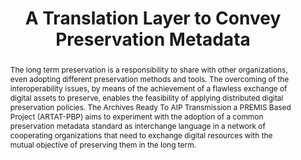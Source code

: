 ---
abstract: 'The long term preservation is a responsibility to share with other organizations,
  even adopting different preservation methods and tools. The overcoming of the interoperability
  issues, by means of the achievement of a flawless exchange of digital assets to
  preserve, enables the feasibility of applying distributed digital preservation policies.
  The Archives Ready To AIP Transmission a PREMIS Based Project (ARTAT-PBP) aims to
  experiment with the adoption of a common preservation metadata standard as interchange
  language in a network of cooperating organizations that need to exchange digital
  resources with the mutual objective of preserving them in the long term. '
creators:
- Di Iorio, Angela
date: null
document_url: https://services.phaidra.univie.ac.at/api/object/o:294038/download
grand_parent: iPRES
institutions: []
keywords:
- san francisco
landing_page_url: https://phaidra.univie.ac.at/o:294038
language: eng
layout: publication
license: CC BY-SA 3.0 AT
notes_url: null
parent: iPRES 2009
publication_type: paper
size: 818626
slides_url: null
source_name: iPRES
stream_url: null
title: A Translation Layer to Convey Preservation Metadata
year: 2009
---